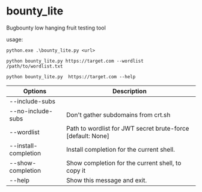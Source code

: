 # bounty_lite
Bugbounty low hanging fruit testing tool

usage:
```
python.exe .\bounty_lite.py <url>

python bounty_lite.py https://target.com --wordlist /path/to/wordlist.txt

python bounty_lite.py  https://target.com --help
```
|Options |Description|
|---|---|
|--include-subs ||Default|
|--no-include-subs | Don't gather subdomains from crt.sh |
|--wordlist     |         Path to wordlist for JWT secret brute-force [default: None] |
|--install-completion |   Install completion for the current shell.    |  
|--show-completion    |   Show completion for the current shell, to copy it |
|--help  |              Show this message and exit.|